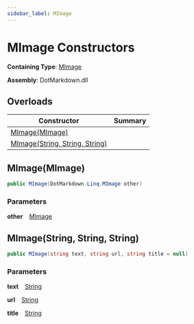 ```yaml
---
sidebar_label: MImage
---
```


# MImage Constructors

**Containing Type**: [MImage](../index.md)

**Assembly**: DotMarkdown\.dll

## Overloads

| Constructor | Summary |
| ----------- | ------- |
| [MImage(MImage)](#DotMarkdown_Linq_MImage__ctor_DotMarkdown_Linq_MImage_) | |
| [MImage(String, String, String)](#DotMarkdown_Linq_MImage__ctor_System_String_System_String_System_String_) | |

## MImage\(MImage\) <a id="DotMarkdown_Linq_MImage__ctor_DotMarkdown_Linq_MImage_"></a>

```csharp
public MImage(DotMarkdown.Linq.MImage other)
```

### Parameters

**other** &ensp; [MImage](../index.md)

## MImage\(String, String, String\) <a id="DotMarkdown_Linq_MImage__ctor_System_String_System_String_System_String_"></a>

```csharp
public MImage(string text, string url, string title = null)
```

### Parameters

**text** &ensp; [String](https://docs.microsoft.com/en-us/dotnet/api/system.string)

**url** &ensp; [String](https://docs.microsoft.com/en-us/dotnet/api/system.string)

**title** &ensp; [String](https://docs.microsoft.com/en-us/dotnet/api/system.string)